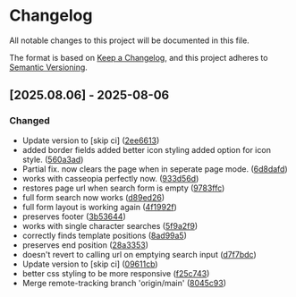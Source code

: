# Changelog

All notable changes to this project will be documented in this file.

The format is based on [Keep a Changelog](https://keepachangelog.com/en/1.0.0/),
and this project adheres to [Semantic Versioning](https://semver.org/spec/v2.0.0.html).

## [2025.08.06] - 2025-08-06

### Changed

* Update version to  [skip ci] ([2ee6613](https://github.com/N6REJ/mod_bearslivesearch/commit/2ee6613))
* added border fields added better icon styling added option for icon style. ([560a3ad](https://github.com/N6REJ/mod_bearslivesearch/commit/560a3ad))
* Partial fix.  now clears the page when in seperate page mode. ([6d8dafd](https://github.com/N6REJ/mod_bearslivesearch/commit/6d8dafd))
* works with casseopia perfectly now. ([933d56d](https://github.com/N6REJ/mod_bearslivesearch/commit/933d56d))
* restores page url when search form is empty ([9783ffc](https://github.com/N6REJ/mod_bearslivesearch/commit/9783ffc))
* full form search now works ([d89ed26](https://github.com/N6REJ/mod_bearslivesearch/commit/d89ed26))
* full form layout is working again ([4f1992f](https://github.com/N6REJ/mod_bearslivesearch/commit/4f1992f))
* preserves footer ([3b53644](https://github.com/N6REJ/mod_bearslivesearch/commit/3b53644))
* works with single character searches ([5f9a2f9](https://github.com/N6REJ/mod_bearslivesearch/commit/5f9a2f9))
* correctly finds template positions ([8ad99a5](https://github.com/N6REJ/mod_bearslivesearch/commit/8ad99a5))
* preserves end position ([28a3353](https://github.com/N6REJ/mod_bearslivesearch/commit/28a3353))
* doesn't revert to calling url on emptying search input ([d7f7bdc](https://github.com/N6REJ/mod_bearslivesearch/commit/d7f7bdc))
* Update version to  [skip ci] ([09611cb](https://github.com/N6REJ/mod_bearslivesearch/commit/09611cb))
* better css styling to be more responsive ([f25c743](https://github.com/N6REJ/mod_bearslivesearch/commit/f25c743))
* Merge remote-tracking branch 'origin/main' ([8045c93](https://github.com/N6REJ/mod_bearslivesearch/commit/8045c93))

